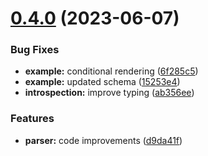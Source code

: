 # [0.4.0](https://github.com/LunaticMuch/nextjs-graphql-schema-docs/compare/v0.3.0...v0.4.0) (2023-06-07)


### Bug Fixes

* **example:** conditional rendering ([6f285c5](https://github.com/LunaticMuch/nextjs-graphql-schema-docs/commit/6f285c57a178fa54a3462a65df9a049b8d3b08ba))
* **example:** updated schema ([15253e4](https://github.com/LunaticMuch/nextjs-graphql-schema-docs/commit/15253e43462478616ef9d4f2ae83e71e3829fa34))
* **introspection:** improve typing ([ab356ee](https://github.com/LunaticMuch/nextjs-graphql-schema-docs/commit/ab356ee79bf8417aa1ea0d8e1611d242b6c7228f))


### Features

* **parser:** code improvements ([d9da41f](https://github.com/LunaticMuch/nextjs-graphql-schema-docs/commit/d9da41ffa41c639b33044ad9c11b405094d3d2c9))

